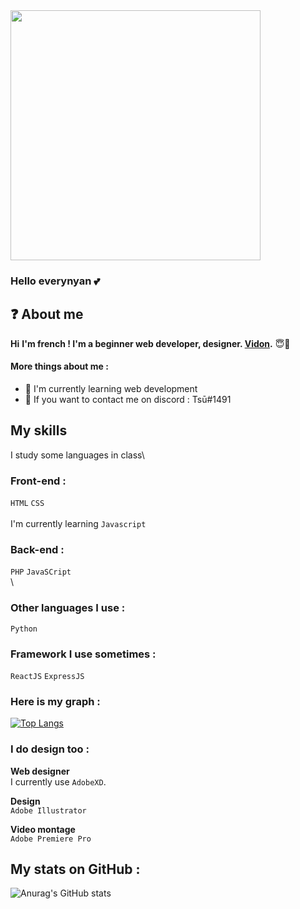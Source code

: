 
<img src="https://i.pinimg.com/originals/99/a6/2b/99a62ba62e84b8fc1ba73faea8dd9b48.gif" width="400" />

### Hello everynyan 💕

## ❓ About me

**Hi**
**I'm french ! I'm a beginner web developer, designer. <a href="https://github.com/Matteo0810">Vidon</a>.** 😇💖

#### More things about me :

- 📂 I'm currently learning web development
- 💭 If you want to contact me on discord : Tsū#1491

## My skills

I study some languages in class\


### Front-end :
`HTML` `CSS` \
\
I'm currently learning `Javascript`

### Back-end :
`PHP` `JavaSCript` \
\

### Other languages I use :
`Python`

### Framework I use sometimes :
`ReactJS` `ExpressJS`

### Here is my graph : 

[![Top Langs](https://github-readme-stats.vercel.app/api/top-langs/?username=Lola0810&layout=compact)](https://github.com/anuraghazra/github-readme-stats)

### I do design too :
  
**Web designer** \
I currently use `AdobeXD`.

**Design**  \
`Adobe Illustrator`

**Video montage**  \
`Adobe Premiere Pro`

## My stats on GitHub :

![Anurag's GitHub stats](https://github-readme-stats.vercel.app/api?username=Lola0810&show_icons=true&theme=onedark)
